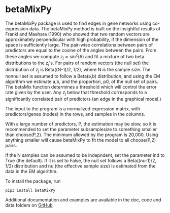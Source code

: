 # betaMixPy
The betaMixPy package is used to find edges in gene networks using co-expression data. The betaMixPy method is built on the insightful results of Frankl and Maehara (1990) who showed that two random vectors are approximately perpendicular with high probability, if the dimension of the space is sufficiently large. The pair-wise correlations between pairs of predictors are equal to the cosine of the angles between the pairs. From these angles we compute $z_j=\sin^2(\theta)$ and fit a mixture of two beta distributions to the $z_j$'s. For pairs of random vectors (the null set) the distribution of $z_j$ is Beta((N-1)/2, 1/2), where N is the sample size. The nonnull set is assumed to follow a Beta(a,b) distribution, and using the EM algorithm we estimate a,b, and the proportion, p0, of the null set of pairs. The betaMix function determines a threshold which will control the error rate given by the user. Any $z_j$ below that threshold corresponds to a significantly correlated pair of predictors (an edge in the graphical model.)

The input to the program is a normalized expression matrix, with predictors/genes (nodes) in the rows, and samples in the columns.

With a large number of predictors, P, the estimation may be slow, so it is recommended to set the parameter subsamplesize to something smaller than choose(P,2). The minimum allowed by the program is 20,000. Using anything smaller will cause betaMixPy to fit the model to all choose(P,2) pairs. 

If the N samples can be assumed to be indepndent, set the parameter ind to True (the default). If it is set to False, the null set follows a Beta((nu-1)/2, 1/2) distribution and nu (the effective sample size) is estimated from the data in the EM algorithm.

To install the package, run
```
pip3 install betaMixPy
```

Additional documentation and examples are available in the doc, code and data folders on [GitHub](https://github.com/haimbar/betaMixPy)
